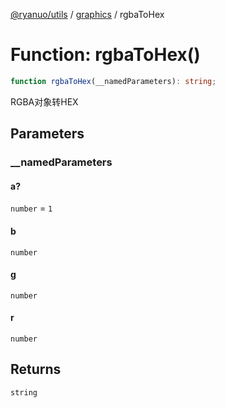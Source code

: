 [@ryanuo/utils](../../index.md) / [graphics](../index.md) / rgbaToHex

# Function: rgbaToHex()

```ts
function rgbaToHex(__namedParameters): string;
```

RGBA对象转HEX

## Parameters

### \_\_namedParameters

#### a?

`number` = `1`

#### b

`number`

#### g

`number`

#### r

`number`

## Returns

`string`
